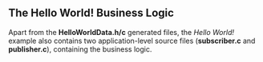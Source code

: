## The Hello World! Business Logic

Apart from the **HelloWorldData.h/c** generated files, the _Hello World!_ example also contains two application-level source files (**subscriber.c** and **publisher.c**), containing the business logic.